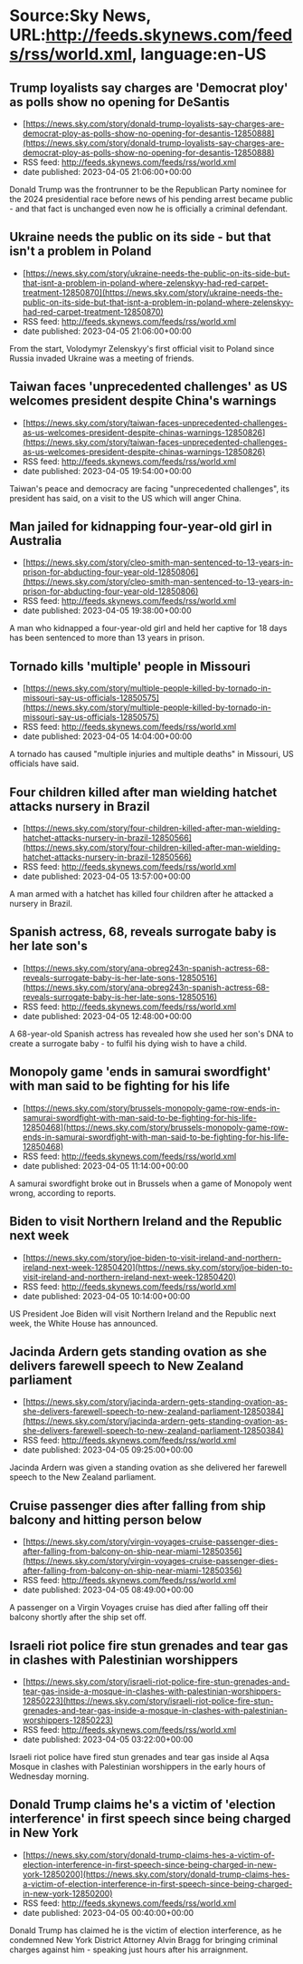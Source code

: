 # Source:Sky News, URL:http://feeds.skynews.com/feeds/rss/world.xml, language:en-US

## Trump loyalists say charges are 'Democrat ploy' as polls show no opening for DeSantis
 - [https://news.sky.com/story/donald-trump-loyalists-say-charges-are-democrat-ploy-as-polls-show-no-opening-for-desantis-12850888](https://news.sky.com/story/donald-trump-loyalists-say-charges-are-democrat-ploy-as-polls-show-no-opening-for-desantis-12850888)
 - RSS feed: http://feeds.skynews.com/feeds/rss/world.xml
 - date published: 2023-04-05 21:06:00+00:00

Donald Trump was the frontrunner to be the Republican Party nominee for the 2024 presidential race before news of his pending arrest became public - and that fact is unchanged even now he is officially a criminal defendant.

## Ukraine needs the public on its side - but that isn't a problem in Poland
 - [https://news.sky.com/story/ukraine-needs-the-public-on-its-side-but-that-isnt-a-problem-in-poland-where-zelenskyy-had-red-carpet-treatment-12850870](https://news.sky.com/story/ukraine-needs-the-public-on-its-side-but-that-isnt-a-problem-in-poland-where-zelenskyy-had-red-carpet-treatment-12850870)
 - RSS feed: http://feeds.skynews.com/feeds/rss/world.xml
 - date published: 2023-04-05 21:06:00+00:00

From the start, Volodymyr Zelenskyy's first official visit to Poland since Russia invaded Ukraine was a meeting of friends.

## Taiwan faces 'unprecedented challenges' as US welcomes president despite China's warnings
 - [https://news.sky.com/story/taiwan-faces-unprecedented-challenges-as-us-welcomes-president-despite-chinas-warnings-12850826](https://news.sky.com/story/taiwan-faces-unprecedented-challenges-as-us-welcomes-president-despite-chinas-warnings-12850826)
 - RSS feed: http://feeds.skynews.com/feeds/rss/world.xml
 - date published: 2023-04-05 19:54:00+00:00

Taiwan's peace and democracy are facing "unprecedented challenges", its president has said, on a visit to the US which will anger China.

## Man jailed for kidnapping four-year-old girl in Australia
 - [https://news.sky.com/story/cleo-smith-man-sentenced-to-13-years-in-prison-for-abducting-four-year-old-12850806](https://news.sky.com/story/cleo-smith-man-sentenced-to-13-years-in-prison-for-abducting-four-year-old-12850806)
 - RSS feed: http://feeds.skynews.com/feeds/rss/world.xml
 - date published: 2023-04-05 19:38:00+00:00

A man who kidnapped a four-year-old girl and held her captive for 18 days has been sentenced to more than 13 years in prison.

## Tornado kills 'multiple' people in Missouri
 - [https://news.sky.com/story/multiple-people-killed-by-tornado-in-missouri-say-us-officials-12850575](https://news.sky.com/story/multiple-people-killed-by-tornado-in-missouri-say-us-officials-12850575)
 - RSS feed: http://feeds.skynews.com/feeds/rss/world.xml
 - date published: 2023-04-05 14:04:00+00:00

A tornado has caused "multiple injuries and multiple deaths" in Missouri, US officials have said.

## Four children killed after man wielding hatchet attacks nursery in Brazil
 - [https://news.sky.com/story/four-children-killed-after-man-wielding-hatchet-attacks-nursery-in-brazil-12850566](https://news.sky.com/story/four-children-killed-after-man-wielding-hatchet-attacks-nursery-in-brazil-12850566)
 - RSS feed: http://feeds.skynews.com/feeds/rss/world.xml
 - date published: 2023-04-05 13:57:00+00:00

A man armed with a hatchet has killed four children after he attacked a nursery in Brazil.

## Spanish actress, 68, reveals surrogate baby is her late son's
 - [https://news.sky.com/story/ana-obreg243n-spanish-actress-68-reveals-surrogate-baby-is-her-late-sons-12850516](https://news.sky.com/story/ana-obreg243n-spanish-actress-68-reveals-surrogate-baby-is-her-late-sons-12850516)
 - RSS feed: http://feeds.skynews.com/feeds/rss/world.xml
 - date published: 2023-04-05 12:48:00+00:00

A 68-year-old Spanish actress has revealed how she used her son's DNA to create a surrogate baby - to fulfil his dying wish to have a child.

## Monopoly game 'ends in samurai swordfight' with man said to be fighting for his life
 - [https://news.sky.com/story/brussels-monopoly-game-row-ends-in-samurai-swordfight-with-man-said-to-be-fighting-for-his-life-12850468](https://news.sky.com/story/brussels-monopoly-game-row-ends-in-samurai-swordfight-with-man-said-to-be-fighting-for-his-life-12850468)
 - RSS feed: http://feeds.skynews.com/feeds/rss/world.xml
 - date published: 2023-04-05 11:14:00+00:00

A samurai swordfight broke out in Brussels when a game of Monopoly went wrong, according to reports.

## Biden to visit Northern Ireland and the Republic next week
 - [https://news.sky.com/story/joe-biden-to-visit-ireland-and-northern-ireland-next-week-12850420](https://news.sky.com/story/joe-biden-to-visit-ireland-and-northern-ireland-next-week-12850420)
 - RSS feed: http://feeds.skynews.com/feeds/rss/world.xml
 - date published: 2023-04-05 10:14:00+00:00

US President Joe Biden will visit Northern Ireland and the Republic next week, the White House has announced.

## Jacinda Ardern gets standing ovation as she delivers farewell speech to New Zealand parliament
 - [https://news.sky.com/story/jacinda-ardern-gets-standing-ovation-as-she-delivers-farewell-speech-to-new-zealand-parliament-12850384](https://news.sky.com/story/jacinda-ardern-gets-standing-ovation-as-she-delivers-farewell-speech-to-new-zealand-parliament-12850384)
 - RSS feed: http://feeds.skynews.com/feeds/rss/world.xml
 - date published: 2023-04-05 09:25:00+00:00

Jacinda Ardern was given a standing ovation as she delivered her farewell speech to the New Zealand parliament.

## Cruise passenger dies after falling from ship balcony and hitting person below
 - [https://news.sky.com/story/virgin-voyages-cruise-passenger-dies-after-falling-from-balcony-on-ship-near-miami-12850356](https://news.sky.com/story/virgin-voyages-cruise-passenger-dies-after-falling-from-balcony-on-ship-near-miami-12850356)
 - RSS feed: http://feeds.skynews.com/feeds/rss/world.xml
 - date published: 2023-04-05 08:49:00+00:00

A passenger on a Virgin Voyages cruise has died after falling off their balcony shortly after the ship set off.&#160;

## Israeli riot police fire stun grenades and tear gas in clashes with Palestinian worshippers
 - [https://news.sky.com/story/israeli-riot-police-fire-stun-grenades-and-tear-gas-inside-a-mosque-in-clashes-with-palestinian-worshippers-12850223](https://news.sky.com/story/israeli-riot-police-fire-stun-grenades-and-tear-gas-inside-a-mosque-in-clashes-with-palestinian-worshippers-12850223)
 - RSS feed: http://feeds.skynews.com/feeds/rss/world.xml
 - date published: 2023-04-05 03:22:00+00:00

Israeli riot police have fired stun grenades and tear gas inside al Aqsa Mosque in clashes with Palestinian worshippers in the early hours of Wednesday morning.&#160;

## Donald Trump claims he's a victim of 'election interference' in first speech since being charged in New York
 - [https://news.sky.com/story/donald-trump-claims-hes-a-victim-of-election-interference-in-first-speech-since-being-charged-in-new-york-12850200](https://news.sky.com/story/donald-trump-claims-hes-a-victim-of-election-interference-in-first-speech-since-being-charged-in-new-york-12850200)
 - RSS feed: http://feeds.skynews.com/feeds/rss/world.xml
 - date published: 2023-04-05 00:40:00+00:00

Donald Trump has claimed he is the victim of election interference, as he condemned New York District Attorney Alvin Bragg for bringing criminal charges against him - speaking just hours after his arraignment.

